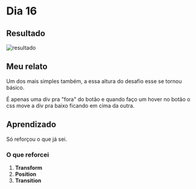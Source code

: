 # Dia 16

## Resultado

![resultado](hover.gif)

## Meu relato

Um dos mais simples também, a essa altura do desafio esse se tornou básico.

É apenas uma div pra "fora" do botão e quando faço um hover no botão o css move a div pra baixo ficando em cima da outra.

## Aprendizado

Só reforçou o que já sei.

### O que reforcei

1. **Transform**
1. **Position**
1. **Transition**
